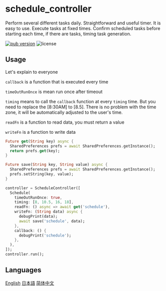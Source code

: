 # schedule_controller

Perform several different tasks daily. Straightforward and useful timer. It is easy to use. Execute tasks at fixed times. Confirm scheduled tasks before starting each time, if there are tasks, timing task generation.

<p align="left">
  <a href="https://pub.dartlang.org/packages/schedule_controller"><img alt="pub version" src="https://img.shields.io/pub/v/schedule_controller.svg"></a>
  <img alt="license" src="https://img.shields.io/github/license/TenkaiRuri/schedule_controller.svg">
</p>

## Usage
Let's explain to everyone

`callback` is a function that is executed every time

`timeOutRunOnce` is mean run once after timeout

`timing` means to call the `callback` function at every `timing` time. But you need to replace the [8:30AM] to [8.5]. There is no problem with the time zone, it will be automatically adjusted to the user's time.

`readFn` is a function to read data, you must return a value

`writeFn` is a function to write data

```dart
Future get(String key) async {
  SharedPreferences prefs = await SharedPreferences.getInstance();
  return prefs.get(key);
}

Future save(String key, String value) async {
  SharedPreferences prefs = await SharedPreferences.getInstance();
  prefs.setString(key, value);
}

controller = ScheduleController([
  Schedule(
    timeOutRunOnce: true,
    timing: [8, 10.5, 16, 18],
    readFn: () async => await get('schedule'),
    writeFn: (String data) async {
      debugPrint(data);
      await save('schedule', data);
    },
    callback: () {
      debugPrint('schedule');
    },
  ),
]);
controller.run();
```

## Languages
[English](https://github.com/TenkaiRuri/schedule_controller#schedule_controller) [日本語](https://github.com/TenkaiRuri/schedule_controller/blob/master/doc/japanese.md#%E3%82%B9%E3%82%B1%E3%82%B8%E3%83%A5%E3%83%BC%E3%83%AB%E3%82%B3%E3%83%B3%E3%83%88%E3%83%AD%E3%83%BC%E3%83%A9) [简体中文](https://github.com/TenkaiRuri/schedule_controller/blob/master/doc/chinese.md#schedule-controller)